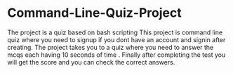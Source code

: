 # Command-Line-Quiz-Project
The project is a quiz based on bash scripting
This project is command line quiz where you need to signup if you dont have an account and signin after creating.
The project takes you to a quiz where you need to answer the mcqs each having 10 seconds of time .
Finally after completing the test you will get the score and you can check the correct answers.
